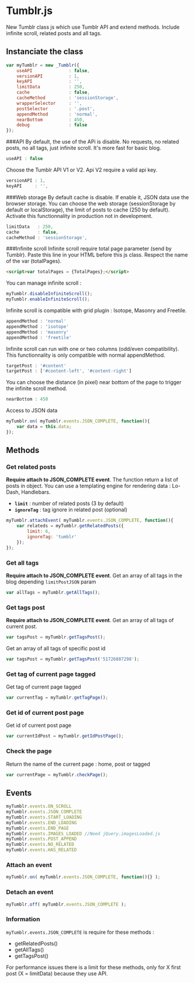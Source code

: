 Tumblr.js
==================================================

New Tumblr class js which use Tumblr API and extend methods. Include infinite scroll, related posts and all tags.

Instanciate the class
--------------------------------------

```javascript
var myTumblr = new _Tumblr({
    useAPI              : false,
    versionAPI          : 1,
    keyAPI              : '',
    limitData           : 250,
    cache               : false,
    cacheMethod         : 'sessionStorage',
    wrapperSelector     : '',
    postSelector        : '.post',
    appendMethod        : 'normal',
    nearBottom          : 450,
    debug               : false
});
```

###API
By default, the use of the APi is disable. No requests, no related posts, no all tags, just infinite scroll. It's more fast for basic blog.

```javascript
useAPI : false
```

Choose the Tumblr API V1 or V2. Api V2 require a valid api key.

```javascript
versionAPI : 1,
keyAPI     : '',
```

###Web storage
By default cache is disable. If enable it, JSON data use the browser storage. You can choose the web storage (sessionStorage by default or localStorage), the limit of posts to cache (250 by default). Activate this functionnality in production not in development.

```javascript
limitData   : 250,
cache       : false,
cacheMethod : 'sessionStorage',
```

###Infinite scroll
Infinite scroll require total page parameter (send by Tumblr). Paste this line in your HTML before this js class. Respect the name of the var (totalPages).

```html
<script>var totalPages = {TotalPages};</script>
```

You can manage infinite scroll :

```javascript
myTumblr.disableInfiniteScroll();
myTumblr.enableInfiniteScroll();
```

Infinite scroll is compatible with grid plugin : Isotope, Masonry and Freetile.

```javascript
appendMethod : 'normal'
appendMethod : 'isotope'
appendMethod : 'masonry'
appendMethod : 'freetile'
```

Infinite scroll can run with one or two columns (odd/even compatibility). This functionnality is only compatible with normal appendMethod.

```javascript
targetPost : '#content'
targetPost : ['#content-left', '#content-right']
```

You can choose the distance (in pixel) near bottom of the page to trigger the infinite scroll method.

```javascript
nearBottom : 450
```

Access to JSON data

```javascript
myTumblr.on( myTumblr.events.JSON_COMPLETE, function(){
    var data = this.data;
});
```

## Methods

### Get related posts

**Require attach to JSON_COMPLETE event**. The function return a list of posts in object. You can use a templating engine for rendering data : Lo-Dash, Handlebars.

- **`limit`** : number of related posts (3 by default)
- **`ignoreTag`** : tag ignore in related post (optional)

```javascript
myTumblr.attachEvent( myTumblr.events.JSON_COMPLETE, function(){
    var relateds = myTumblr.getRelatedPosts({
        limit: 6,
        ignoreTag: 'tumblr'
    });
});
```

### Get all tags

**Require attach to JSON_COMPLETE event**. Get an array of all tags in the blog depending `limitPostJSON` param

```javascript
var allTags = myTumblr.getAllTags();
```

### Get tags post

**Require attach to JSON_COMPLETE event**. Get an array of all tags of current post.

```javascript
var tagsPost = myTumblr.getTagsPost();
```

Get an array of all tags of specific post id

```javascript
var tagsPost = myTumblr.getTagsPost('51726887298');
```

### Get tag of current page tagged

Get tag of current page tagged

```javascript
var currentTag = myTumblr.getTagPage();
```

### Get id of current post page

Get id of current post page

```javascript
var currentIdPost = myTumblr.getIdPostPage();
```

### Check the page

Return the name of the current page : home, post or tagged

```javascript
var currentPage = myTumblr.checkPage();
```

## Events

```javascript
myTumblr.events.ON_SCROLL
myTumblr.events.JSON_COMPLETE
myTumblr.events.START_LOADING
myTumblr.events.END_LOADING
myTumblr.events.END_PAGE
myTumblr.events.IMAGES_LOADED //Need jQuery.imagesLoaded.js
myTumblr.events.POST_APPEND
myTumblr.events.NO_RELATED
myTumblr.events.HAS_RELATED
```

### Attach an event

```javascript
myTumblr.on( myTumblr.events.JSON_COMPLETE, function(){} );
```

### Detach an event

```javascript
myTumblr.off( myTumblr.events.JSON_COMPLETE );
```

### Information

`myTumblr.events.JSON_COMPLETE` is require for these methods :
- getRelatedPosts()
- getAllTags()
- getTagsPost()

For performance issues there is a limit for these methods, only for X first post (X = limitData) because they use API.
